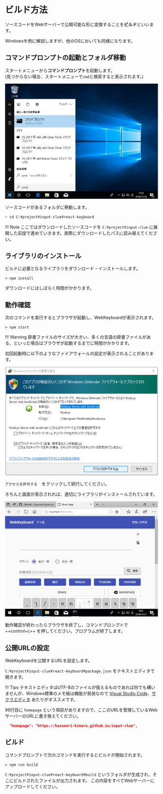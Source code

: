 # ビルド方法

ソースコードをWebサーバーで公開可能な形に変換することを**ビルド**といいます。

Windowsを例に解説しますが、他のOSにおいても同様になります。


## コマンドプロンプトの起動とフォルダ移動

スタートメニューから**コマンドプロンプト**を起動します。  
(見つからない場合、スタートメニューで`cmd`と検索すると表示されます。)

![cmd](./images/cmd.png)


ソースコードがあるフォルダに移動します。

```sh
> cd C:¥project¥input-clue¥react-keyboard
```

!!! Note
    ここではダウンロードしたソースコードを `C:¥project¥input-clue` に展開した前提で進めていきます。実際にダウンロードしたパスに読み替えてください。

## ライブラリのインストール

ビルドに必要となるライブラリをダウンロード・インストールします。

```
> npm install
```

ダウンロードにはしばらく時間がかかります。

## 動作確認

次のコマンドを実行するとブラウザが起動し、WebKeyboardが表示されます。

```
> npm start
```

!!! Warning
    辞書ファイルのサイズが大きい、多くの言語の辞書ファイルがある、といった場合はブラウザが起動するまでに時間がかかります。


初回起動時に以下のようなファイアウォールの設定が表示されることがあります。

![firewall](./images/firewall.png)

`アクセスを許可する`　をクリックして続行してください。

きちんと画面が表示されれば、適切にライブラリがインストールされています。

![debug](./images/debug.png)

動作確認が終わったらブラウザを終了し、コマンドプロンプトで ++control+c++ を押してください。プログラムが終了します。


## 公開URLの設定

WebKeyboardを公開するURLを設定します。

`C:¥project¥input-clue¥react-keyboard¥package.json` をテキストエディタで開きます。

!!! Tips
    テキストエディタはUTF-8のファイルが扱えるものであれば何でも構いませんが、Windows標準のメモ帳は機能が貧弱なので
    [Visual Studio Code](https://code.visualstudio.com/)、[サクラエディタ](https://sakura-editor.github.io/) あたりがオススメです。


96行目に `homepage` という項目がありますので、ここのURLを管理しているWebサーバーのURLに書き換えてください。

```json
  "homepage": "https://kazunori-kimura.github.io/input-clue",
```

## ビルド

コマンドプロンプトで次のコマンドを実行するとビルドが開始されます。

```
> npm run build
```

`C:¥project¥input-clue¥react-keyboard¥build` というフォルダが生成され、そこにビルドされたファイルが出力されます。
この内容をすべてWebサーバーにアップロードしてください。

